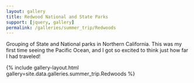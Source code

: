 ```yaml
---
layout: gallery
title: Redwood National and State Parks
support: [jquery, gallery]
permalink: /galleries/summer_trip/Redwoods
---
```


Grouping of State and National parks in Northern California. This was my first time seeing the Pacific Ocean, and I got so excited to think just how far I had traveled!

{% include gallery-layout.html gallery=site.data.galleries.summer_trip.Redwoods %}
